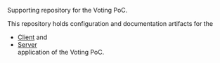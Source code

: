 Supporting repository for the Voting PoC.

This repository holds configuration and documentation artifacts for the 
* [Client](https://github.com/JochenSchnaidt/pac-client) and
* [Server](https://github.com/JochenSchnaidt/pac-server)  
application of the Voting PoC.
